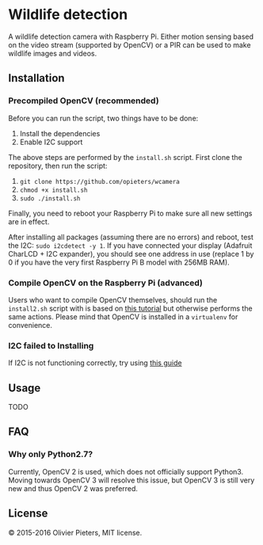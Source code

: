 Wildlife detection
==================

A wildlife detection camera with Raspberry Pi. Either motion sensing based on the video stream (supported by OpenCV) or a PIR can be used to make wildlife images and videos.

Installation
------------

### Precompiled OpenCV (recommended)

Before you can run the script, two things have to be done:

1. Install the dependencies
2. Enable I2C support

The above steps are performed by the `install.sh` script. First clone the repository, then run the script:

1. `git clone https://github.com/opieters/wcamera`
1. `chmod +x install.sh`
2. `sudo ./install.sh`

Finally, you need to reboot your Raspberry Pi to make sure all new settings are in effect.

After installing all packages (assuming there are no errors) and reboot, test the I2C: `sudo i2cdetect -y 1`. If you have connected your display (Adafruit CharLCD + I2C expander), you should see one address in use (replace 1 by 0 if you have the very first Raspberry Pi B model with 256MB RAM).

### Compile OpenCV on the Raspberry Pi (advanced)

Users who want to compile OpenCV themselves, should run the `install2.sh` script with is based on [this tutorial](http://www.pyimagesearch.com/2015/02/23/install-opencv-and-python-on-your-raspberry-pi-2-and-b/) but otherwise performs the same actions. Please mind that OpenCV is installed in a `virtualenv` for convenience.

### I2C failed to Installing

If I2C is not functioning correctly, try using [this guide](https://learn.adafruit.com/adafruits-raspberry-pi-lesson-4-gpio-setup/configuring-i2c)

Usage
-----

TODO

FAQ
---

### Why only Python2.7?

Currently, OpenCV 2 is used, which does not officially support Python3. Moving towards OpenCV 3 will resolve this issue, but OpenCV 3 is still very new and thus OpenCV 2 was preferred.

License
-------

© 2015-2016 Olivier Pieters, MIT license.
